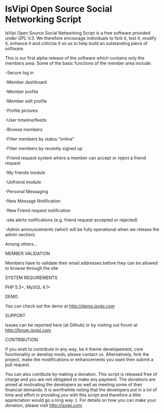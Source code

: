 IsVipi Open Source Social Networking Script
======

IsVipi Open Source Social Networking Script is a free software provided under GPL V.3. We therefore encourage individuals
to fork it, test it, modify it, enhance it and criticize it so as to help build an outstanding piece of software.

This is our first alpha release of the software which contains only the members area. Some of the basic functions of the
member area include:

-Secure log in

-Member dashboard

-Member profile

-Member edit profile

-Profile pictures

-User timeline/feeds

-Browse members

-Filter members by status "online"

-Filter members by recently signed up

-Friend request system where a member can accept or reject a friend request

-My friends module

-Unfriend module

-Personal Messaging

-New Message Notification

-New Friend request notification

-site alerts notifications (e.g. friend request accepted or rejected)

-Admin announcements (which will be fully operational when we release the admin section)

Among others...

MEMBER VALIDATION

Members have to validate their email addresses before they can be allowed to browse through the site

SYSTEM REQUIREMENTS

PHP 5.3+, MySQL 4.1+

DEMO

You can check out the demo at http://demo.isvipi.com

SUPPORT

Issues can be reported here (at Github) or by visiting out forum at http://forum.isvipi.com

CONTRIBUTION

If you wish to contribute in any way, be it theme developement, core functionality or develop mods, please contact us. Alternatively, fork the project, make the modifications or enhancements you want then submit a pull request.

You can also contibute by making a donation. This script is released free of charge and you are not obligated to make any payment. The donations are aimed at motivating the developers as well as meeting some of their financial demands. It is worthwhile noting that the developers put in a lot of time and effort in providing you with this script and therefore a little appreciation would go a long way :). For details on how you can make your donation, please visit http://isvipi.com.
